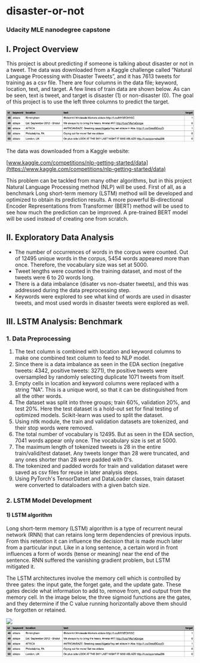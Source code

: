 # disaster-or-not
### Udacity MLE nanodegree capstone

## I. Project Overview

This project is about predicting if someone is talking about disaster or not in a tweet. The data was downloaded from a Kaggle challenge called ”Natural Language Processing with Disaster Tweets”, and it has 7613 tweets for training as a csv file. There are four columns in the data file; keyword, location, text, and target. A few lines of train data are shown below. As can be seen, text is tweet, and target is disaster (1) or non-disaster (0). The goal of this project is to use the left three columns to predict the target.

<img src="screen_shots/raw_training_data.jpg"/>

The data was downloaded from a Kaggle website: 

[www.kaggle.com/competitions/nlp-getting-started/data](https://www.kaggle.com/competitions/nlp-getting-started/data)

This problem can be tackled from many other algorithms, but in this project Natural Language Processing method (NLP) will be used. First of all, as a benchmark Long short-term memory (LSTM) method will be developed and optimized to obtain its prediction results. A more powerful Bi-directional Encoder Representations from Transformer (BERT) method will be used to see how much the prediction can be improved. A pre-trained BERT model will be used instead of creating one from scratch.

## II. Exploratory Data Analysis

- The number of occurrences of words in the corpus were counted. Out of 12495 unique words in the corpus, 5454 words appeared more than once. Therefore, the vocabulary size was set at 5000. 
- Tweet lengths were counted in the training dataset, and most of the tweets were 6 to 20 words long. 
- There is a data imbalance (disater vs non-dsater tweets), and this was addressed during the data preprocessing step.
- Keywords were explored to see what kind of words are used in disaster tweets, and most used words in disaster tweets were explored as well.

## III. LSTM Analysis: Benchmark

### 1. Data Preprocessing

1. The text column is combined with location and keyword columns to make one combined text column to feed to NLP model.
2. Since there is a data imbalance as seen in the EDA section (negative tweets: 4342, positive tweets: 3271), the positive tweets were oversampled by randomly selecting duplicate 1071 tweets from itself.
3. Empty cells in location and keyword columns were replaced with a string "NA". This is a unique word, so that it can be distinguished from all the other words.
4. The dataset was split into three groups; train 60\%, validation 20\%, and test 20\%. Here the test dataset is a hold-out set for final testing of optimized models. Scikit-learn was used to split the dataset.
5. Using nltk module, the train and validation datasets are tokenized, and their stop words were removed.
6. The total number of vocabulary is 12495. But as seen in the EDA section, 7041 words appear only once. The vocabulary size is set at 5000.
7. The maximum length of tokenized tweets is 28 in the entire train/valid/test dataset. Any tweets longer than 28 were truncated, and any ones shorter than 28 were padded with 0's. 
8. The tokenized and padded words for train and validation dataset were saved as csv files for reuse in later analysis steps.
9. Using PyTorch's TensorDatset and DataLoader classes, train dataset were converted to dataloaders with a given batch size.

### 2. LSTM Model Development

#### 1) LSTM algorithm
Long short-term memory (LSTM) algorithm is a type of recurrent neural network (RNN) that can retains long term dependencies of previous inputs. From this retention it can influence the decision that is made much later from a particular input. Like in a long sentence, a certain word in front influences a form of words (tense or meaning) near the end of the sentence. RNN suffered the vanishing gradient problem, but LSTM mitigated it.

The LSTM architectures involve the memory cell which is controlled by three gates: the input gate, the forget gate, and the update gate. These gates decide what information to add to, remove from, and output from the memory cell. In the image below, the three sigmoid functions are the gates, and they determine if the C value running horizontally above them should be forgotten or retained.

<img src="screen_shots/lstm_algo2.jpg"/>
<img src="screen_shots/raw_training_data.jpg"/>


